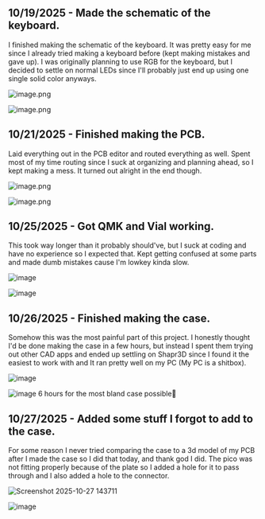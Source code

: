<!--
  ===================    !!READ THIS NOTICE!!   ====================
  DO NOT edit this file manually. Your changes WILL BE OVERWRITTEN!
  This journal is auto generated and updated by Hack Club Blueprint.
  To edit this file, please edit your journal entries on Blueprint.
  ==================================================================
-->

## 10/19/2025 - Made the schematic of the keyboard.  

I finished making the schematic of the keyboard. It was pretty easy for me since I already tried making a keyboard before (kept making mistakes and gave up). I was originally planning to use RGB for the keyboard, but I decided to settle on normal LEDs since I'll probably just end up using one single solid color anyways.

![image.png](https://blueprint.hackclub.com/user-attachments/blobs/proxy/eyJfcmFpbHMiOnsiZGF0YSI6MzA1OSwicHVyIjoiYmxvYl9pZCJ9fQ==--a52778646d6613ec78fe17c28c9653f9cf630a5b/image.png)




![image.png](https://blueprint.hackclub.com/user-attachments/blobs/proxy/eyJfcmFpbHMiOnsiZGF0YSI6MzA1NSwicHVyIjoiYmxvYl9pZCJ9fQ==--2989c3261166783b6c6c91181f2aa6ca21aa2056/image.png)
  

## 10/21/2025 - Finished making the PCB.  

Laid everything out in the PCB editor and routed everything as well. Spent most of my time routing since I suck at organizing and planning ahead, so I kept making a mess. It turned out alright in the end though.

![image.png](https://blueprint.hackclub.com/user-attachments/blobs/proxy/eyJfcmFpbHMiOnsiZGF0YSI6Mzc4MCwicHVyIjoiYmxvYl9pZCJ9fQ==--01091bc7af9c030d8d709c1a21b88c42b5b79343/image.png)

![image.png](https://blueprint.hackclub.com/user-attachments/blobs/proxy/eyJfcmFpbHMiOnsiZGF0YSI6Mzc4MSwicHVyIjoiYmxvYl9pZCJ9fQ==--aaed1e3814684ab8c1ddcc4263c40f31f6ecf329/image.png)

   

## 10/25/2025 - Got QMK and Vial working.  

This took way longer than it probably should've, but I suck at coding and have no experience so I expected that. Kept getting confused at some parts and made dumb mistakes cause I'm lowkey kinda slow.

![image](https://blueprint.hackclub.com/user-attachments/blobs/proxy/eyJfcmFpbHMiOnsiZGF0YSI6NTQ0MywicHVyIjoiYmxvYl9pZCJ9fQ==--4d4bac4d11dfd86f2aec938a92ce43cade4be21a/image.png)


![image](https://blueprint.hackclub.com/user-attachments/blobs/proxy/eyJfcmFpbHMiOnsiZGF0YSI6NTQ0MiwicHVyIjoiYmxvYl9pZCJ9fQ==--9be0487fb8da43232751c3566e62d08c90e0268f/image.png)
  

## 10/26/2025 - Finished making the case.  

Somehow this was the most painful part of this project. I honestly thought I'd be done making the case in a few hours, but instead I spent them trying out other CAD apps and ended up settling on Shapr3D since I found it the easiest to work with and It ran pretty well on my PC (My PC is a shitbox).

![image](https://blueprint.hackclub.com/user-attachments/blobs/proxy/eyJfcmFpbHMiOnsiZGF0YSI6NTcyOSwicHVyIjoiYmxvYl9pZCJ9fQ==--2b515b893e3c74e4cb07a52ed6bc1d10e50d51d6/image.png)

![image](https://blueprint.hackclub.com/user-attachments/blobs/proxy/eyJfcmFpbHMiOnsiZGF0YSI6NTczMCwicHVyIjoiYmxvYl9pZCJ9fQ==--bc29574454da3736ee0bd3d5c689e8bdfdbbcd62/image.png)
6 hours for the most bland case possible🙏

  

## 10/27/2025 - Added some stuff I forgot to add to the case.  

For some reason I never tried comparing the case to a 3d model of my PCB after I made the case so I did that today, and thank god I did. The pico was not fitting properly because of the plate so I added a hole for it to pass through and I also added a hole to the connector.

![Screenshot 2025-10-27 143711](https://blueprint.hackclub.com/user-attachments/blobs/proxy/eyJfcmFpbHMiOnsiZGF0YSI6NTkwNSwicHVyIjoiYmxvYl9pZCJ9fQ==--e59d7e1db8675af5b4cf0f89626801d421a8585d/Screenshot%202025-10-27%20143711.png)

![image](https://blueprint.hackclub.com/user-attachments/blobs/proxy/eyJfcmFpbHMiOnsiZGF0YSI6NTkwNCwicHVyIjoiYmxvYl9pZCJ9fQ==--fb5109eae1932f004d36ee8a516aa588c10e07ca/image.png)


  

